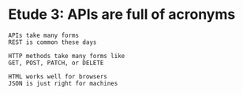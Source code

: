 # Etude 3: APIs are full of acronyms

```
APIs take many forms
REST is common these days

HTTP methods take many forms like
GET, POST, PATCH, or DELETE

HTML works well for browsers
JSON is just right for machines
```
